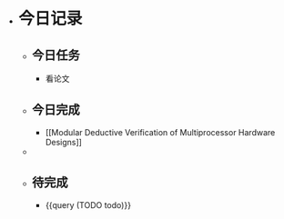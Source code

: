 - # 今日记录
	- ## 今日任务
		- 看论文
	- ##  今日完成
		- [[Modular Deductive Verification of Multiprocessor Hardware Designs]]
	-
	- ## 待完成
		- {{query (TODO todo)}}